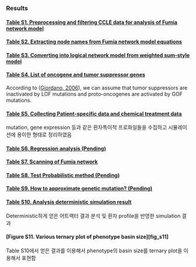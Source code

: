 ### Results

#### [Table S1. Preprocessing and filtering CCLE data for analysis of Fumia network model][tab_s1]

#### [Table S2. Extracting node names from Fumia network model equations][tab_s2]

#### [Table S3. Converting into logical network model from weighted sum-style model][tab_s3]

#### [Table S4. List of oncogene and tumor suppressor genes][tab_s4]
According to ([Giordano, 2006][giordano06]), we can assume that tumor suppressors are inactivated by LOF mutations and proto-oncogenes are activated by GOF mutations.

#### [Table S5. Collecting Patient-specific data and chemical treatment data][tab_s5]
mutation, gene expression 등과 같은 환자특이적 프로화일들을 수집하고 시뮬레이션에 용이한 형태로 정리하였음

#### [Table S6. Regression analysis (Pending)][tab_s6]

#### [Table S7. Scanning of Fumia network][tab_s7]

#### [Table S8. Test Probabilistic method (Pending)][tab_s8]

#### [Table S9. How to approximate genetic mutation? (Pending)][tab_s9]

#### [Table S10. Analysis deterministic simulation result][tab_s10]
Deterministic하게 얻은 어트랙터 결과 분석 및 환자 profile을 반영한 simulation 결과

#### [Figure S11. Various ternary plot of phenotype basin size][fig_s11]
Table S10에서 얻은 결과를 이용해서 phenotype의 basin size를 ternary plot을 이용해서 표현함

[giordano06]: http://www.nature.com/onc/journal/v25/n38/full/1209721a.html
[boolean2-sim]: https://scfbm.biomedcentral.com/articles/10.1186/1751-0473-3-16
[tab_s1]: https://github.com/jehoons/sbie_optdrug/blob/master/result/tab_s1
[tab_s2]: https://github.com/jehoons/sbie_optdrug/blob/master/result/tab_s2
[tab_s3]: https://github.com/jehoons/sbie_optdrug/blob/master/result/tab_s3
[tab_s4]: https://github.com/jehoons/sbie_optdrug/blob/master/result/tab_s4
[tab_s5]: https://github.com/jehoons/sbie_optdrug/blob/master/result/tab_s5
[tab_s6]: https://github.com/jehoons/sbie_optdrug/blob/master/result/tab_s6
[tab_s7]: https://github.com/jehoons/sbie_optdrug/blob/master/result/tab_s7
[tab_s8]: https://github.com/jehoons/sbie_optdrug/blob/master/result/tab_s8
[tab_s9]: https://github.com/jehoons/sbie_optdrug/blob/master/result/tab_s9
[tab_s10]: https://github.com/jehoons/sbie_optdrug/blob/master/result/tab_s10
[tab_s11]: https://github.com/jehoons/sbie_optdrug/blob/master/result/tab_s11
[fig_s1]: https://github.com/jehoons/sbie_optdrug/tree/master/result/fig_s1
